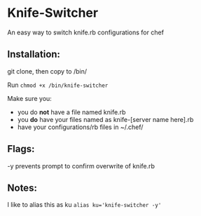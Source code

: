 Knife-Switcher
==============

An easy way to switch knife.rb configurations for chef

Installation:
-------------

git clone, then copy to /bin/

Run ```chmod +x /bin/knife-switcher```

Make sure you:

* you do **not** have a file named knife.rb
* you **do** have your files named as knife-[server name here].rb
* have your configurations/rb files in ~/.chef/


Flags: 
------

-y	prevents prompt to confirm overwrite of knife.rb

Notes:
------

I like to alias this as ku
```alias ku='knife-switcher -y'```
